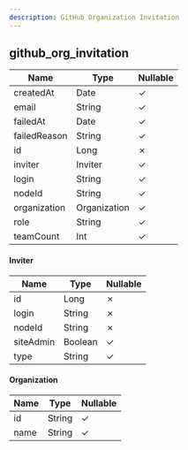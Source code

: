 ```yaml
---
description: GitHub Organization Invitation
---
```

github_org_invitation
---------------------

| **Name**     | **Type**     | **Nullable** |
| ------------ | ------------ | ------------ |
| createdAt    | Date         | &check;      |
| email        | String       | &check;      |
| failedAt     | Date         | &check;      |
| failedReason | String       | &check;      |
| id           | Long         | &cross;      |
| inviter      | Inviter      | &check;      |
| login        | String       | &check;      |
| nodeId       | String       | &check;      |
| organization | Organization | &check;      |
| role         | String       | &check;      |
| teamCount    | Int          | &check;      |

#### Inviter
| **Name**  | **Type** | **Nullable** |
| --------- | -------- | ------------ |
| id        | Long     | &cross;      |
| login     | String   | &cross;      |
| nodeId    | String   | &cross;      |
| siteAdmin | Boolean  | &check;      |
| type      | String   | &check;      |

#### Organization
| **Name** | **Type** | **Nullable** |
| -------- | -------- | ------------ |
| id       | String   | &check;      |
| name     | String   | &check;      |
